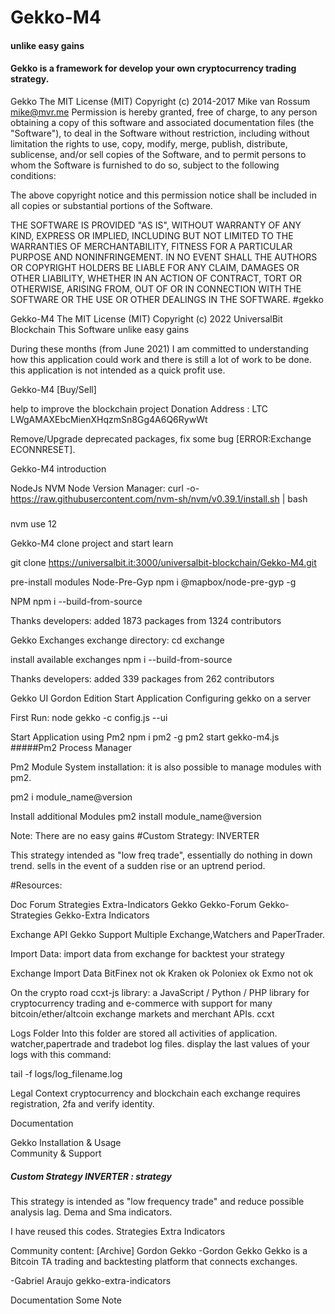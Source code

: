 # Gekko-M4
#### unlike easy gains


#### Gekko is a framework for develop your own cryptocurrency trading strategy.


Gekko The MIT License (MIT) Copyright (c) 2014-2017 Mike van Rossum mike@mvr.me
Permission is hereby granted, free of charge, to any person obtaining a copy of this software and associated documentation files (the "Software"), to deal in the Software without restriction, including without limitation the rights to use, copy, modify, merge, publish, distribute, sublicense, and/or sell copies of the Software, and to permit persons to whom the Software is furnished to do so, subject to the following conditions:

The above copyright notice and this permission notice shall be included in all copies or substantial portions of the Software.

THE SOFTWARE IS PROVIDED "AS IS", WITHOUT WARRANTY OF ANY KIND, EXPRESS OR IMPLIED, INCLUDING BUT NOT LIMITED TO THE WARRANTIES OF MERCHANTABILITY, FITNESS FOR A PARTICULAR PURPOSE AND NONINFRINGEMENT. IN NO EVENT SHALL THE AUTHORS OR COPYRIGHT HOLDERS BE LIABLE FOR ANY CLAIM, DAMAGES OR OTHER LIABILITY, WHETHER IN AN ACTION OF CONTRACT, TORT OR OTHERWISE, ARISING FROM, OUT OF OR IN CONNECTION WITH THE SOFTWARE OR THE USE OR OTHER DEALINGS IN THE SOFTWARE. #gekko



Gekko-M4 The MIT License (MIT) Copyright (c) 2022 UniversalBit Blockchain This Software unlike easy gains

During these months (from June 2021) I am committed to understanding how this application could work and there is still a lot of work to be done. this application is not intended as a quick profit use.



Gekko-M4 [Buy/Sell]

help to improve the blockchain project 
Donation Address : LTC LWgAMAXEbcMienXHqzmSn8Gg4A6Q6RywWt


Remove/Upgrade deprecated packages, fix some bug [ERROR:Exchange ECONNRESET].

Gekko-M4
introduction

NodeJs
NVM Node Version Manager:
curl -o- https://raw.githubusercontent.com/nvm-sh/nvm/v0.39.1/install.sh | bash

#####

nvm use 12

Gekko-M4
clone project and start learn

git clone https://universalbit.it:3000/universalbit-blockchain/Gekko-M4.git

pre-install modules Node-Pre-Gyp
npm i @mapbox/node-pre-gyp -g

NPM
npm i --build-from-source

Thanks developers:
added 1873 packages from 1324 contributors


Gekko Exchanges
exchange directory:
cd exchange

install available exchanges
npm i --build-from-source

Thanks developers:
added 339 packages from 262 contributors

Gekko UI Gordon Edition
Start Application
Configuring gekko on a server

First Run:
node gekko -c config.js --ui

Start Application using Pm2
npm i pm2 -g
pm2 start gekko-m4.js
#####Pm2 Process Manager


Pm2 Module System installation:
it is also possible to manage modules with pm2.

pm2 i module_name@version

Install additional Modules
pm2 install module_name@version

Note:
There are no easy gains
#Custom Strategy: INVERTER

This strategy intended as "low freq trade", essentially do nothing in down trend. sells in the event of a sudden rise or an uptrend period.

#Resources:

Doc	Forum	Strategies	Extra-Indicators
Gekko	Gekko-Forum	Gekko-Strategies	Gekko-Extra Indicators

Exchange API
Gekko Support Multiple Exchange,Watchers and PaperTrader.

Import Data:
import data from exchange for backtest your strategy

Exchange	Import Data
BitFinex	 not ok
Kraken	     ok
Poloniex	 ok
Exmo         not ok

On the crypto road
ccxt-js library: a JavaScript / Python / PHP library for cryptocurrency trading and e-commerce with support for many bitcoin/ether/altcoin exchange markets and merchant APIs. ccxt

Logs Folder
Into this folder are stored all activities of application. watcher,papertrade and tradebot log files. display the last values of your logs with this command:

tail -f logs/log_filename.log

Legal Context
cryptocurrency and blockchain each exchange requires registration, 2fa and verify identity.

Documentation	

Gekko Installation & Usage	
Community & Support


##### Custom Strategy INVERTER : strategy
This strategy is intended as "low frequency trade" and reduce possible analysis lag. Dema and Sma indicators.

I have reused this codes. Strategies Extra Indicators

Community content: [Archive]
Gordon Gekko -Gordon Gekko Gekko is a Bitcoin TA trading and backtesting platform that connects exchanges.

-Gabriel Araujo gekko-extra-indicators

Documentation
Some Note
